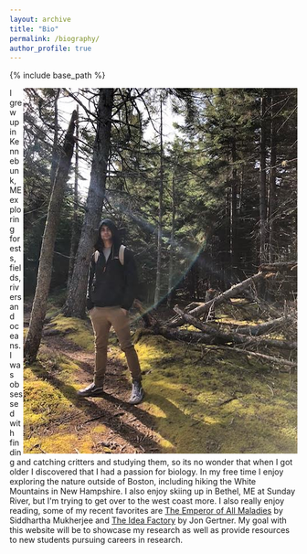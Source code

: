 ```yaml
---
layout: archive
title: "Bio"
permalink: /biography/
author_profile: true
---
```


{% include base_path %}

<img align="right" src="/images/0.jpg" alt="My Image">

I grew up in Kennebunk, ME exploring forests, fields, rivers and oceans. I was obsessed with finding and catching critters and studying them, so its no wonder that when I got older I discovered that I had a passion for biology. In my free time I enjoy exploring the nature outside of Boston, including hiking the White Mountains in New Hampshire. I also enjoy skiing up in Bethel, ME at Sunday River, but I'm trying to get over to the west coast more. I also really enjoy reading, some of my recent favorites are [The Emperor of All Maladies](https://www.amazon.com/Emperor-All-Maladies-Biography-Cancer/dp/1439170916) by Siddhartha Mukherjee and [The Idea Factory](https://www.amazon.com/Idea-Factory-Great-American-Innovation/dp/0143122797/ref=sr_1_1?keywords=bell+labs&qid=1659370723&s=books&sprefix=bell+l%2Cstripbooks%2C82&sr=1-1) by Jon Gertner. My goal with this website will be to showcase my research as well as provide resources to new students pursuing careers in research.
